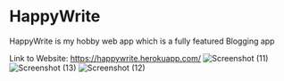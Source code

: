 # HappyWrite
HappyWrite is my hobby web app which is a fully featured Blogging app

Link to Website: https://happywrite.herokuapp.com/
![Screenshot (11)](https://user-images.githubusercontent.com/41374997/129434353-f484bf03-569f-493c-8a1c-aa6b6380444a.png)
![Screenshot (13)](https://user-images.githubusercontent.com/41374997/129434356-5315bd87-9c53-4295-8d9b-d3f340d47141.png)
![Screenshot (12)](https://user-images.githubusercontent.com/41374997/129434358-995ac57f-2a4d-4ff3-a09a-762fffd5a8d9.png)

